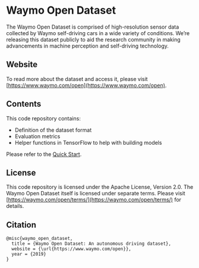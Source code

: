 # Waymo Open Dataset

The Waymo Open Dataset is comprised of high-resolution sensor data collected by Waymo self-driving cars in a wide variety of conditions. We’re releasing this dataset publicly to aid the research community in making advancements in machine perception and self-driving technology.

## Website

To read more about the dataset and access it, please visit [https://www.waymo.com/open](https://www.waymo.com/open).

## Contents

This code repository contains:

* Definition of the dataset format
* Evaluation metrics
* Helper functions in TensorFlow to help with building models

Please refer to the [Quick Start](docs/quick_start.md).

## License

This code repository is licensed under the Apache License, Version 2.0. The Waymo Open Dataset itself is licensed under separate terms. Please visit [https://waymo.com/open/terms/](https://waymo.com/open/terms/) for details.

## Citation

    @misc{waymo_open_dataset,
      title = {Waymo Open Dataset: An autonomous driving dataset},
      website = {\url{https://www.waymo.com/open}},
      year = {2019}
    }


